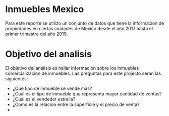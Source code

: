 # Inmuebles Mexico
Para este reporte se utilizo un conjunto de datos que tiene la informacion de propiedades en ciertas ciudades de Mexico desde el año 2017 hasta el primer trimestre del año 2019.

# Objetivo del analisis 
El objetivo del analisis es hallar informacion sobre los inmuebles comercializacion de inmuebles. Las preguntas para este projecto seran las siguientes:

- ¿Que tipo de inmueble se vende mas?
- ¿Cual es el tipo de inmueble que representa mayor cantidad de ventas?
- ¿Cual es el vendedor estrella?
- ¿Como es la relacion entre la superficie y el precio de venta?
- 
